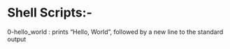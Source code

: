 <h1>Shell Scripts:-</h1>
<p>0-hello_world : prints “Hello, World”, followed by a new line to the standard output<br>

